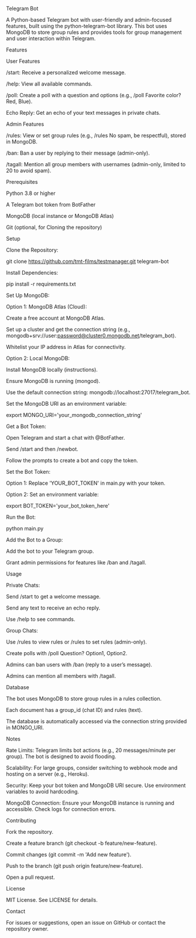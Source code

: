 Telegram Bot

A Python-based Telegram bot with user-friendly and admin-focused features, built using the python-telegram-bot library. This bot uses MongoDB to store group rules and provides tools for group management and user interaction within Telegram.

Features

User Features





/start: Receive a personalized welcome message.



/help: View all available commands.



/poll: Create a poll with a question and options (e.g., /poll Favorite color? Red, Blue).



Echo Reply: Get an echo of your text messages in private chats.

Admin Features





/rules: View or set group rules (e.g., /rules No spam, be respectful), stored in MongoDB.



/ban: Ban a user by replying to their message (admin-only).



/tagall: Mention all group members with usernames (admin-only, limited to 20 to avoid spam).

Prerequisites





Python 3.8 or higher



A Telegram bot token from BotFather



MongoDB (local instance or MongoDB Atlas)



Git (optional, for Cloning the repository)

Setup





Clone the Repository:

git clone https://github.com/tmt-films/testmanager.git telegram-bot



Install Dependencies:

pip install -r requirements.txt



Set Up MongoDB:





Option 1: MongoDB Atlas (Cloud):





Create a free account at MongoDB Atlas.



Set up a cluster and get the connection string (e.g., mongodb+srv://user:password@cluster0.mongodb.net/telegram_bot).



Whitelist your IP address in Atlas for connectivity.



Option 2: Local MongoDB:





Install MongoDB locally (instructions).



Ensure MongoDB is running (mongod).



Use the default connection string: mongodb://localhost:27017/telegram_bot.



Set the MongoDB URI as an environment variable:

export MONGO_URI='your_mongodb_connection_string'



Get a Bot Token:





Open Telegram and start a chat with @BotFather.



Send /start and then /newbot.



Follow the prompts to create a bot and copy the token.



Set the Bot Token:





Option 1: Replace 'YOUR_BOT_TOKEN' in main.py with your token.



Option 2: Set an environment variable:

export BOT_TOKEN='your_bot_token_here'



Run the Bot:

python main.py



Add the Bot to a Group:





Add the bot to your Telegram group.



Grant admin permissions for features like /ban and /tagall.

Usage





Private Chats:





Send /start to get a welcome message.



Send any text to receive an echo reply.



Use /help to see commands.



Group Chats:





Use /rules to view rules or /rules <text> to set rules (admin-only).



Create polls with /poll Question? Option1, Option2.



Admins can ban users with /ban (reply to a user’s message).



Admins can mention all members with /tagall.

Database





The bot uses MongoDB to store group rules in a rules collection.



Each document has a group_id (chat ID) and rules (text).



The database is automatically accessed via the connection string provided in MONGO_URI.

Notes





Rate Limits: Telegram limits bot actions (e.g., 20 messages/minute per group). The bot is designed to avoid flooding.



Scalability: For large groups, consider switching to webhook mode and hosting on a server (e.g., Heroku).



Security: Keep your bot token and MongoDB URI secure. Use environment variables to avoid hardcoding.



MongoDB Connection: Ensure your MongoDB instance is running and accessible. Check logs for connection errors.

Contributing





Fork the repository.



Create a feature branch (git checkout -b feature/new-feature).



Commit changes (git commit -m 'Add new feature').



Push to the branch (git push origin feature/new-feature).



Open a pull request.

License

MIT License. See LICENSE for details.

Contact

For issues or suggestions, open an issue on GitHub or contact the repository owner.
